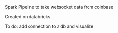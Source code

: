 Spark Pipeline to take websocket data from coinbase

Created on databricks

To do: add connection to a db and visualize